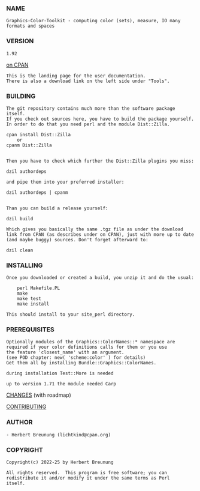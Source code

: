 ### NAME

    Graphics-Color-Toolkit - computing color (sets), measure, IO many formats and spaces

### VERSION

    1.92

[on CPAN](https://metacpan.org/pod/Graphics::Toolkit::Color)


    This is the landing page for the user documentation.
    There is also a download link on the left side under "Tools".


### BUILDING

    The git repository contains much more than the software package itself.
    If you check out sources here, you have to build the package yourself.
    In order to do that you need perl and the module Dist::Zilla.

    cpan install Dist::Zilla
        or
    cpanm Dist::Zilla


    Then you have to check which further the Dist::Zilla plugins you miss:

    dzil authordeps

    and pipe them into your preferred installer:

    dzil authordeps | cpanm


    Than you can build a release yourself:

    dzil build

    Which gives you basically the same .tgz file as under the download
    link from CPAN (as describes under on CPAN), just with more up to date
    (and maybe buggy) sources. Don't forget afterward to:

    dzil clean


### INSTALLING

    Once you downloaded or created a build, you unzip it and do the usual:

        perl Makefile.PL
        make
        make test
        make install

    This should install to your site_perl directory.


### PREREQUISITES

    Optionally modules of the Graphics::ColorNames::* namespace are
    required if your color definitions calls for them or you use
    the feature 'closest_name' with an argument.
    (see POD chapter: new( 'scheme:color' ) for details)
    Get them all by installing Bundle::Graphics::ColorNames.

    during installation Test::More is needed

    up to version 1.71 the module needed Carp



[CHANGES](https://github.com/lichtkind/Graphics-Color-Toolkit/blob/main/Changes) (with roadmap)

[CONTRIBUTING](https://github.com/lichtkind/Graphics-Color-Toolkit/blob/main/CONTRIBUTING)


### AUTHOR

    - Herbert Breunung (lichtkind@cpan.org)


### COPYRIGHT

    Copyright(c) 2022-25 by Herbert Breunung

    All rights reserved.  This program is free software; you can
    redistribute it and/or modify it under the same terms as Perl
    itself.
